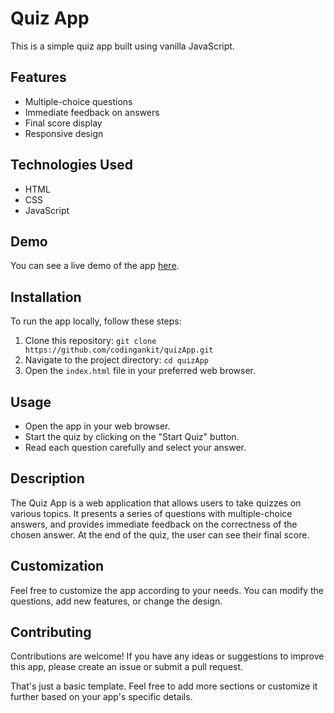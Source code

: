 # Quiz App

This is a simple quiz app built using vanilla JavaScript.

## Features

- Multiple-choice questions
- Immediate feedback on answers
- Final score display
- Responsive design

## Technologies Used

- HTML
- CSS
- JavaScript

## Demo

You can see a live demo of the app [here](https://codingankit.github.io/quizApp).

## Installation

To run the app locally, follow these steps:

1. Clone this repository: `git clone https://github.com/codingankit/quizApp.git`
2. Navigate to the project directory: `cd quizApp`
3. Open the `index.html` file in your preferred web browser.

## Usage

- Open the app in your web browser.
- Start the quiz by clicking on the "Start Quiz" button.
- Read each question carefully and select your answer.

## Description

The Quiz App is a web application that allows users to take quizzes on various topics. It presents a series of questions with multiple-choice answers, and provides immediate feedback on the correctness of the chosen answer. At the end of the quiz, the user can see their final score.

## Customization

Feel free to customize the app according to your needs. You can modify the questions, add new features, or change the design.

## Contributing

Contributions are welcome! If you have any ideas or suggestions to improve this app, please create an issue or submit a pull request.

That's just a basic template. Feel free to add more sections or customize it further based on your app's specific details.
